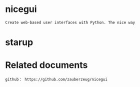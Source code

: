 # nicegui

    Create web-based user interfaces with Python. The nice way

# starup

# Related documents

    github： https://github.com/zauberzeug/nicegui